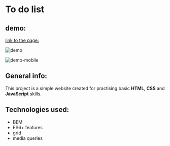 # To do list
## demo:
[link to the page:](https://dorotakar.github.io/todo-list/)

![demo]()

![demo-mobile]()

## General info:
This project is a simple website created for practising basic **HTML**, **CSS** and **JavaScript** skills.
## Technologies used:
- BEM
- ES6+ features
- grid
- media queries
